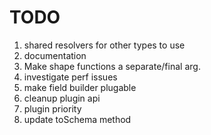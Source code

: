 # TODO

1. shared resolvers for other types to use
2. documentation
3. Make shape functions a separate/final arg.
4. investigate perf issues
5. make field builder plugable
6. cleanup plugin api
7. plugin priority
8. update toSchema method
